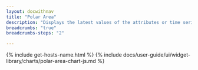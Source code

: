 ```yaml
---
layout: docwithnav
title: "Polar Area"
description: "Displays the latest values of the attributes or time series data for multiple entities in a polar area chart. Supports numeric values only."
breadcrumbs: "true"
breadcrumbs-steps: "2"

---
```

{% include get-hosts-name.html %}
{% include docs/user-guide/ui/widget-library/charts/polar-area-chart-js.md %}
